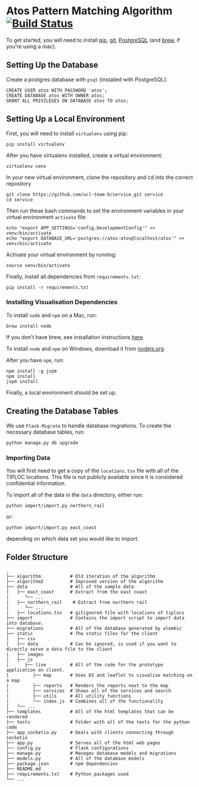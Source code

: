 # Atos Pattern Matching Algorithm [![Build Status](https://travis-ci.org/ucl-team-8/service.svg?branch=master)](https://travis-ci.org/ucl-team-8/service)

To get started, you will need to install [pip](https://pip.pypa.io/en/stable/installing/), [git](https://confluence.atlassian.com/bitbucket/set-up-git-744723531.html), [PostgreSQL](http://www.postgresql.org/download/) (and [brew](http://brew.sh/), if you're using a mac).

## Setting Up the Database

Create a postgres database with `psql` (installed with PostgreSQL):

```
CREATE USER atos WITH PASSWORD 'atos';
CREATE DATABASE atos WITH OWNER atos;
GRANT ALL PRIVILEGES ON DATABASE atos TO atos;
```

## Setting Up a Local Environment

First, you will need to install `virtualenv` using pip:

```
pip install virtualenv
```

After you have virtualenv installed, create a virtual environment:

```
virtualenv venv
```

In your new virtual environment, clone the repository and cd into the correct repository

```
git clone https://github.com/ucl-team-8/service.git service
cd service
```

Then run these bash commands to set the environment variables in your virtual environment `activate` file:

```
echo "export APP_SETTINGS='config.DevelopmentConfig'" >> venv/bin/activate
echo "export DATABASE_URL='postgres://atos:atos@localhost/atos'" >> venv/bin/activate
```

Activate your virtual environment by running:

```
source venv/bin/activate
```

Finally, install all dependencies from `requirements.txt`:

```
pip install -r requirements.txt
```

### Installing Visualisation Dependencies

To install `node` and `npm` on a Mac, run:

```
brew install node
```

If you don't have brew, see installation instructions [here](http://brew.sh/).

To install `node` and `npm` on Windows, download it from [nodejs.org](https://nodejs.org/en/download/).

After you have `npm`, run:

```
npm install -g jspm
npm install
jspm install
```

Finally, a local environment should be set up.

## Creating the Database Tables

We use `Flask-Migrate` to handle database migrations. To create the necessary database tables, run:

```
python manage.py db upgrade
```

### Importing Data

You will first need to get a copy of the `locations.tsv` file with all of the TIPLOC locations. This file is not publicly available since it is considered confidential information.

To import all of the data in the `data` directory, either run:

```
python import/import.py northern_rail
```

or:

```
python import/import.py east_coast
```

depending on which data set you would like to import.

## Folder Structure

```
.
├── algorithm           # Old iteration of the algorithm
├── algorithm2          # Improved version of the algorithm
├── data                # All of the sample data
|   ├── east_coast      # Extract from the east coast
|      └── ...
|   ├── northern_rail    # Extract from northern rail
|      └── ...
|   ├── locations.tsv   # gitignored file with locations of tiplocs
├── import              # Contains the import script to import data into database.
├── migrations          # All of the database generated by alembic
├── static              # The static files for the client
|   ├── css
|   ├── data            # Can be ignored, is used if you want to directly serve a data file to the client
|   ├── images
|   ├── js          
|      ├── live         # All of the code for the prototype application on client.
|         ├── map       # Uses D3 and leaflet to visualise matching on a map
|         ├── reports   # Renders the reports next to the map
|         ├── services  # Shows all of the services and search
|         ├── utils     # All utility functions
|         └── index.js  # Combines all of the functionality
|   └── ...
├── templates           # All of the html templates that can be rendered
├── tests               # Folder with all of the tests for the python code
├── app_socketio.py     # Deals with clients connecting through socketio
├── app.py              # Serves all of the html web pages
├── config.py           # Flask configurations
├── manage.py           # Manages database models and migrations
├── models.py           # All of the database models
├── package.json        # npm dependencies
├── README.md
├── requirements.txt    # Python packages used
└── ...
```

